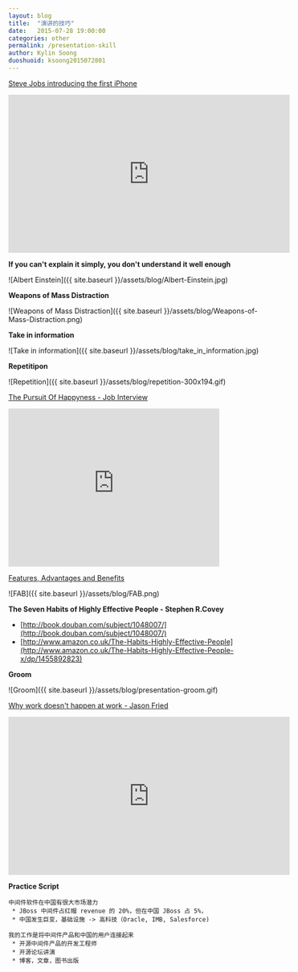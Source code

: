 ```yaml
---
layout: blog
title:  "演讲的技巧"
date:   2015-07-28 19:00:00
categories: other
permalink: /presentation-skill
author: Kylin Soong
duoshuoid: ksoong2015072801
---
```


[Steve Jobs introducing the first iPhone](https://www.youtube.com/watch?v=Q3W58S29eSE)

<iframe width="560" height="315" src="https://www.youtube.com/embed/Q3W58S29eSE" frameborder="0" allowfullscreen></iframe>

**If you can't explain it simply, you don't understand it well enough**

![Albert Einstein]({{ site.baseurl }}/assets/blog/Albert-Einstein.jpg)

**Weapons of Mass Distraction**

![Weapons of Mass Distraction]({{ site.baseurl }}/assets/blog/Weapons-of-Mass-Distraction.png)

**Take in information**

![Take in information]({{ site.baseurl }}/assets/blog/take_in_information.jpg)

**Repetitipon**

![Repetition]({{ site.baseurl }}/assets/blog/repetition-300x194.gif)

[The Pursuit Of Happyness - Job Interview](https://www.youtube.com/watch?v=gHXKitKAT1E)

<iframe width="420" height="315" src="https://www.youtube.com/embed/gHXKitKAT1E" frameborder="0" allowfullscreen></iframe>

[Features, Advantages and Benefits](http://blog.sevenfold.ca/?p=52)

![FAB]({{ site.baseurl }}/assets/blog/FAB.png)

**The Seven Habits of Highly Effective People - Stephen R.Covey**

* [http://book.douban.com/subject/1048007/](http://book.douban.com/subject/1048007/)
* [http://www.amazon.co.uk/The-Habits-Highly-Effective-People](http://www.amazon.co.uk/The-Habits-Highly-Effective-People-x/dp/1455892823)

**Groom**

![Groom]({{ site.baseurl }}/assets/blog/presentation-groom.gif)

[Why work doesn't happen at work - Jason Fried](http://www.ted.com/talks/jason_fried_why_work_doesn_t_happen_at_work?language=en)

<iframe width="560" height="315" src="https://www.youtube.com/embed/5XD2kNopsUs" frameborder="0" allowfullscreen></iframe>

**Practice Script**

~~~
中间件软件在中国有很大市场潜力
 * JBoss 中间件占红帽 revenue 的 20%，但在中国 JBoss 占 5%，
 * 中国发生巨变，基础设施 -> 高科技（Oracle, IMB, Salesforce)

我的工作是将中间件产品和中国的用户连接起来
 * 开源中间件产品的开发工程师
 * 开源论坛讲演
 * 博客，文章，图书出版
~~~
